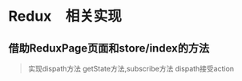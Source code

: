 # Redux　相关实现

## 借助ReduxPage页面和store/index的方法
> 实现dispath方法 getState方法,subscribe方法
> dispath接受action
